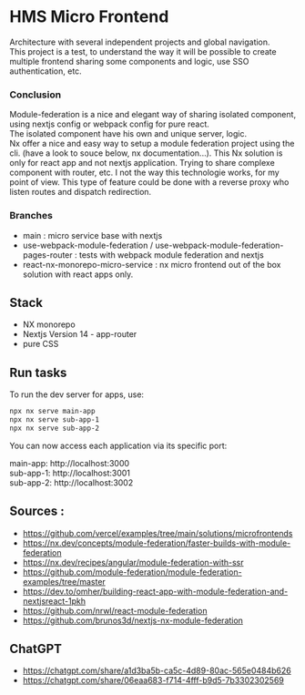 # HMS Micro Frontend

Architecture with several independent projects and global navigation.  
This project is a test, to understand the way it will be possible to create multiple frontend sharing some components and logic, use SSO authentication, etc.

### Conclusion

Module-federation is a nice and elegant way of sharing isolated component, using nextjs config or webpack config for pure react.  
The isolated component have his own and unique server, logic.  
Nx offer a nice and easy way to setup a module federation project using the cli. (have a look to souce below, nx documentation...). This Nx solution is only for react app and not nextjs application.
Trying to share complexe component with router, etc. I not the way this technologie works, for my point of view.
This type of feature could be done with a reverse proxy who listen routes and dispatch redirection.

### Branches

- main : micro service base with nextjs
- use-webpack-module-federation / use-webpack-module-federation-pages-router : tests with webpack module federation and nextjs
- react-nx-monorepo-micro-service : nx micro frontend out of the box solution with react apps only.

## Stack

- NX monorepo
- Nextjs Version 14 - app-router
- pure CSS

## Run tasks

To run the dev server for apps, use:

```sh
npx nx serve main-app
npx nx serve sub-app-1
npx nx serve sub-app-2
```

You can now access each application via its specific port:

main-app: http://localhost:3000  
sub-app-1: http://localhost:3001  
sub-app-2: http://localhost:3002

## Sources :

- https://github.com/vercel/examples/tree/main/solutions/microfrontends
- https://nx.dev/concepts/module-federation/faster-builds-with-module-federation
- https://nx.dev/recipes/angular/module-federation-with-ssr
- https://github.com/module-federation/module-federation-examples/tree/master
- https://dev.to/omher/building-react-app-with-module-federation-and-nextjsreact-1pkh
- https://github.com/nrwl/react-module-federation
- https://github.com/brunos3d/nextjs-nx-module-federation

## ChatGPT

- https://chatgpt.com/share/a1d3ba5b-ca5c-4d89-80ac-565e0484b626
- https://chatgpt.com/share/06eaa683-f714-4fff-b9d5-7b3302302569
